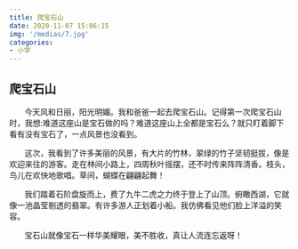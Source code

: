 ```yaml
---
title: 爬宝石山
date: 2020-11-07 15:06:15
img: '/medias/7.jpg'
categories:
- 小学
---
```

## 爬宝石山
&nbsp;&nbsp;&nbsp;&nbsp;&nbsp;&nbsp;&nbsp;今天风和日丽，阳光明媚。我和爸爸一起去爬宝石山。记得第一次爬宝石山时，我想:难道这座山是宝石做的吗？难道这座山上全都是宝石么？就只盯着脚下看有没有宝石了，一点风景也没看到。  

&nbsp;&nbsp;&nbsp;&nbsp;&nbsp;&nbsp;&nbsp;这次，我看到了许多美丽的风景，有大片的竹林，翠绿的竹子坚韧挺拔，像是欢迎来往的游客。走在林间小路上，四周秋叶摇摆，还不时传来阵阵清香。枝头，鸟儿在欢快地歌唱。草间，蝴蝶在翩翩起舞！  

&nbsp;&nbsp;&nbsp;&nbsp;&nbsp;&nbsp;&nbsp;我们踏着石阶盘旋而上，费了九牛二虎之力终于登上了山顶。俯瞰西湖，它就像一池晶莹剔透的翡翠。有许多游人正划着小船。我仿佛看见他们脸上洋溢的笑容。  

&nbsp;&nbsp;&nbsp;&nbsp;&nbsp;&nbsp;&nbsp;宝石山就像宝石一样华美耀眼，美不胜收，真让人流连忘返呀！
